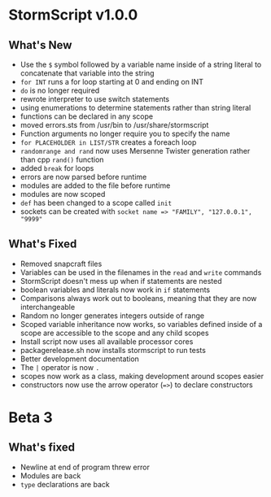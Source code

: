 # StormScript v1.0.0

## What's New
* Use the `$` symbol followed by a variable name inside of a string literal to concatenate that variable into the string
* `for INT` runs a for loop starting at 0 and ending on INT
* `do` is no longer required
* rewrote interpreter to use switch statements
* using enumerations to determine statements rather than string literal
* functions can be declared in any scope
* moved errors.sts from /usr/bin to /usr/share/stormscript
* Function arguments no longer require you to specify the name
* `for PLACEHOLDER in LIST/STR` creates a foreach loop
* `randomrange and rand` now uses Mersenne Twister generation rather than cpp  `rand()` function
* added `break` for loops
* errors are now parsed before runtime
* modules are added to the file before runtime
* modules are now scoped
* `def` has been changed to a scope called `init`
* sockets can be created with `socket name => "FAMILY", "127.0.0.1", "9999"`

## What's Fixed
* Removed snapcraft files
* Variables can be used in the filenames in the `read` and `write` commands
* StormScript doesn't mess up when if statements are nested
* boolean variables and literals now work in `if` statements
* Comparisons always work out to booleans, meaning that they are now interchangeable
* Random no longer generates integers outside of range
* Scoped variable inheritance now works, so variables defined inside of a scope are accessible to the scope and any child scopes
* Install script now uses all available processor cores
* packagerelease.sh now installs stormscript to run tests
* Better development documentation
* The `|` operator is now `.`
* scopes now work as a class, making development around scopes easier
* constructors now use the arrow operator (`=>`) to declare constructors

# Beta 3

## What's fixed
* Newline at end of program threw error
* Modules are back
* `type` declarations are back